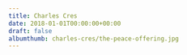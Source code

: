 ```yaml
---
title: Charles Cres
date: 2018-01-01T00:00:00+00:00
draft: false
albumthumb: charles-cres/the-peace-offering.jpg
---
```

